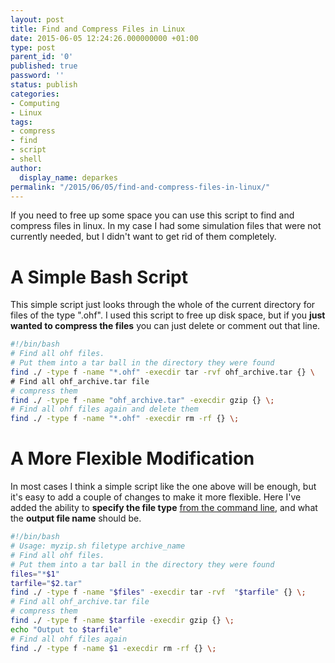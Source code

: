 ```yaml
---
layout: post
title: Find and Compress Files in Linux
date: 2015-06-05 12:24:26.000000000 +01:00
type: post
parent_id: '0'
published: true
password: ''
status: publish
categories:
- Computing
- Linux
tags:
- compress
- find
- script
- shell
author:
  display_name: deparkes
permalink: "/2015/06/05/find-and-compress-files-in-linux/"
---
```

If you need to free up some space you can use this script to find and compress files in linux.
In my case I had some simulation files that were not currently needed, but I didn't want to get rid of them completely.
<h1>A Simple Bash Script</h1>
This simple script just looks through the whole of the current directory for files of the type ".ohf".
I used this script to free up disk space, but if you <strong>just wanted to compress the files</strong> you can just delete or comment out that line.

```bash
#!/bin/bash
# Find all ohf files.
# Put them into a tar ball in the directory they were found
find ./ -type f -name "*.ohf" -execdir tar -rvf ohf_archive.tar {} \
# Find all ohf_archive.tar file
# compress them
find ./ -type f -name "ohf_archive.tar" -execdir gzip {} \;
# Find all ohf files again and delete them
find ./ -type f -name "*.ohf" -execdir rm -rf {} \;
```

<h1>A More Flexible Modification</h1>
In most cases I think a simple script like the one above will be enough, but it's easy to add a couple of changes to make it more flexible.
Here I've added the ability to <strong>specify the file type</strong> <a href="https://how-to.wikia.com/wiki/How_to_read_command_line_arguments_in_a_bash_script">from the command line</a>, and what the <strong>output file name</strong> should be.

```bash
#!/bin/bash
# Usage: myzip.sh filetype archive_name
# Find all ohf files.
# Put them into a tar ball in the directory they were found
files="*$1"
tarfile="$2.tar"
find ./ -type f -name "$files" -execdir tar -rvf  "$tarfile" {} \;
# Find all ohf_archive.tar file
# compress them
find ./ -type f -name $tarfile -execdir gzip {} \;
echo "Output to $tarfile"
# Find all ohf files again
find ./ -type f -name $1 -execdir rm -rf {} \;
```
<div class="attribution-info"></div>
